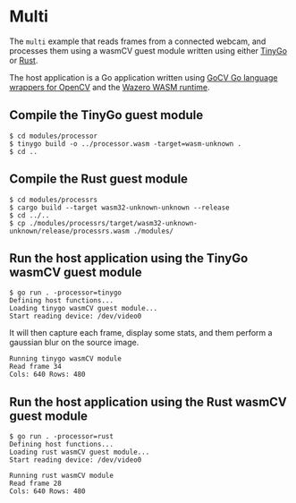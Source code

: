 # Multi

The `multi` example that reads frames from a connected webcam, and processes them using a wasmCV guest module written using either [TinyGo](https://tinygo.org) or [Rust](https://www.rust-lang.org/).

The host application is a Go application written using [GoCV Go language wrappers for OpenCV](https://github.com/hybridgroup/gocv) and the [Wazero WASM runtime](https://github.com/tetratelabs/wazero).

## Compile the TinyGo guest module

```shell
$ cd modules/processor
$ tinygo build -o ../processor.wasm -target=wasm-unknown .
$ cd ..
```

## Compile the Rust guest module

```shell
$ cd modules/processrs
$ cargo build --target wasm32-unknown-unknown --release
$ cd ../..
$ cp ./modules/processrs/target/wasm32-unknown-unknown/release/processrs.wasm ./modules/
```

## Run the host application using the TinyGo wasmCV guest module

```shell                           
$ go run . -processor=tinygo
Defining host functions...
Loading tinygo wasmCV guest module...
Start reading device: /dev/video0
```

It will then capture each frame, display some stats, and them perform a gaussian blur on the source image.

```shell
Running tinygo wasmCV module
Read frame 34
Cols: 640 Rows: 480
```

## Run the host application using the Rust wasmCV guest module

```shell                           
$ go run . -processor=rust
Defining host functions...
Loading rust wasmCV guest module...
Start reading device: /dev/video0
```

```shell
Running rust wasmCV module
Read frame 28
Cols: 640 Rows: 480
```
